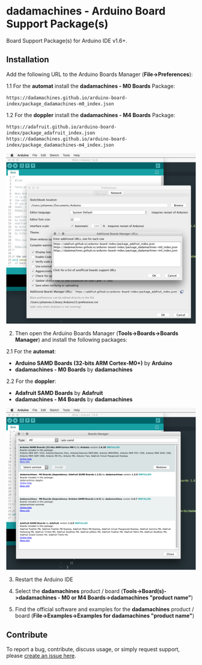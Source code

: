 # dadamachines - Arduino Board Support Package(s)
Board Support Package(s) for Arduino IDE v1.6+.

## Installation
Add the following URL to the Arduino Boards Manager (**File->Preferences**):

1.1 For the **automat** install the **dadamachines - M0 Boards** Package:
```
https://dadamachines.github.io/arduino-board-index/package_dadamachines-m0_index.json
```

1.2 For the **doppler** install the **dadamachines - M4 Boards** Package:
```
https://adafruit.github.io/arduino-board-index/package_adafruit_index.json  
https://dadamachines.github.io/arduino-board-index/package_dadamachines-m4_index.json
```

![dadamachines-add-arduino-board-support-package-url](img/dadamachines-add-arduino-board-support-package-url.jpg)

2. Then open the Arduino Boards Manager (**Tools->Boards->Boards Manager**) and install the following packages:

2.1 For the **automat**:
- **Arduino SAMD Boards (32-bits ARM Cortex-M0+)** by **Arduino**
- **dadamachines - M0 Boards** by **dadamachines**

2.2 For the **doppler**:
- **Adafruit SAMD Boards** by **Adafruit** 
- **dadamachines - M4 Boards** by **dadamachines**

![dadamachines-install-arduino-board-support-package](img/dadamachines-install-arduino-board-support-package.jpg)

3. Restart the Arduino IDE

4. Select the **dadamachines** product / board (**Tools->Board(s)->dadamachines - M0 or M4 Boards->dadamachines "product name"**)

5. Find the official software and examples for the **dadamachines** product / board (**File->Examples->Examples for dadamachines "product name"**)

## Contribute
To report a bug, contribute, discuss usage, or simply request support, please [create an issue here](https://github.com/dadamachines/arduino-board-index/issues/new).
